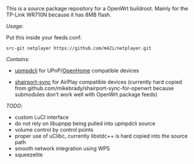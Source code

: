 This is a source package repository for a OpenWrt buildroot. Mainly for the
TP-Link WR710N because it has 8MB flash.

*Usage*:

Put this inside your feeds.conf:

`src-git netplayer https://github.com/m42i/netplayer.git`

*Contains*:
- [upmpdcli](http://www.lesbonscomptes.com/upmpdcli/) for UPnP/[OpenHome](http://openhome.org/) compatible
  devices

- [shairport-sync](https://github.com/mikebrady/shairport-sync) for AirPlay compatible devices
  (currently hard copied from github.com/mikebrady/shairport-sync-for-openwrt 
  because submodules don't work well with OpenWrt package feeds)

*TODO*:

- custom LuCI interface
- do not rely on libupnpp being pulled into upmpdcli source
- volume control by control points
- proper use of uClibc, currently libstdc++ is hard copied into the source path
- smooth network integration using WPS
- squeezelite
